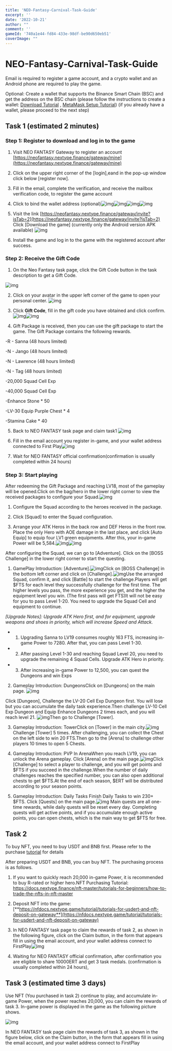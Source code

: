 ```yaml
---
title: 'NEO-Fantasy-Carnival-Task-Guide'
excerpt: ''
date: '2022-10-21'
author: "" 
comment: ''
gameId: '740a1e44-fd84-433e-98df-be90d650eb51'
coverImage: ""
---
```


# NEO-Fantasy-Carnival-Task-Guide

Email is required to register a game account, and a crypto wallet and an Android phone are required to play the game.

Optional: Create a wallet that supports the Binance Smart Chain (BSC) and get the address on the BSC chain (please follow the instructions to create a wallet: [Download Tutorial](https://firstplay.app/strategy/Get-Started-With-Metamask-Quickly) , [MetaMask Setup Tutorial](https://academy.binance.com/cn/articles/connecting-metamask-to-binance-smart-chain)) (if you already have a wallet, please proceed to the next step)

## Task 1 (estimated 2 minutes)

### Step 1: Register to download and log in to the game

1. Visit NEO FANTASY Gateway to register an account [https://neofantasy.nextype.finance/gateway/mine](https://neofantasy.nextype.finance/gateway/mine)

2. Click on the upper right corner of the [login],eand in the pop-up window click below [register now].

3. Fill in the email, complete the verification, and receive the mailbox verification code, to register the game account

4. Click <bound> to bind the wallet address (optional)![img](https://lh3.googleusercontent.com/U0OqP-8BUbreiEVRFaNKeEES1To6PEWBrenamMbt0RcQghM90IUOgzlNHeKWUCOg1Fx9tRU69nU-c1TOEDuIunsrAU3B4646Z45K8DxFCbWPlTUwC6dHQS-IM9GAr9JH3PBndwnXL6gSKg0Xi-jHVxq5Un1wg8rRMp4ixFofVDE3xixpWs2i2QZITEstoQ)![img](https://lh5.googleusercontent.com/sHsbfbnjZvK2XhjLIRayCrOt7ELRDUGJxDWzD7Y3OdSBtNphmqIfud7rWDpLHdbpnMIA8I_TVnPmZ8N854krQFK9A9hMzmHtOrEqi7LbaUQUkV7obmBP-lkKs23K51nbcUkj5oncdfXcfzzt7cxVIWU4XOd0OR9giT5SHXab5mQ7_-RDrhO9XEeH7JXGEA)![img](https://lh6.googleusercontent.com/wGfRo_0R06tISTzyI_mNg720R1aetf0upsqrlJa10rxs9gJR-qtHG-p8RTp10NGYykeitRgusHzIqfJlsF-lqwDpXRUo99V1qqVSKIhwCdCDY7l069wywVrZ72ce2IlKiT10Lu6fxDIPBU4JUH7VnNIp049lhjKLpFsN3wWKcZFHZOJyPcepIAwoKUCLuw)![img](https://lh5.googleusercontent.com/mXueG_528q7mbmMioNA3igSJYi00rNEoB1Q_uibcmElFEcw9ITV3WLAftSXKsKFoSbMihUT8IobD2PDpgZlNUOWrLPZAJoBMDujYqRMawAEheO0uoIF-awcWNgAHu4HVBm0j79DbmhZU0IVE0iGCCVXTOFgI94ivpRoItf8dMsID2-YC3IXVblE4LL0czw)

5. Visit the link [https://neofantasy.nextype.finance/gateway/invite?isTab=2](https://neofantasy.nextype.finance/gateway/invite?isTab=2) Click [Download the game] (currently only the Android version APK available)
![img](https://lh3.googleusercontent.com/KmV5y2IpwyfzkLFkSYGv1FmisogUVw_9aGuBW1-8xdmZbRkbvRZlBZNYRZ1ge_bMq9uQ8FG_jLW7zYOAxvoSfdq5W2ke7gxoOGr5sadD25X-NCK6JreQT1UfsjSLpOS36ZBojSz-erHwoAyJI9uGNptbOTckRSl7BF1rGZwFYb6yNr7i9UUl6U-EzGwyzw)

6. Install the game and log in to the game with the registered account after success.

### Step 2: Receive the Gift Code

1. On the Neo Fantasy task page, click the Gift Code button in the task description to get a Gift Code.

![img](https://lh5.googleusercontent.com/8Kgobxa-yPwFSybykB5PeDWuPeM5a3vrTkQ1uSDalYt18P03MMcD8sz_wwuKZuIokhYJT-r2MWMst4dkvzE896nrqC11_nK0WvFuiZItz_H_yLTTly-uTU6K5BTBQyaLVYtLSBFWcZmxdpjG0osJboBYVwwNZUgPaAccY9-uONx6T_ashCdQEhQswLJ-5Q)

2. Click on your avatar in the upper left corner of the game to open your personal center.
![img](https://lh4.googleusercontent.com/wg2716JzzI3TyDkov9-QSrmIbLw2aOWqmwjjKhM0ulJ9SLTWn0aX_EuMrQOmXmLulBYOv_7AQsyicxfc60Wgpmghw_NGm2_W4c3ztBNBzJbjZRIqN9ElIR4S3_c1fO_Qozh3qmpx9i6BgL6QpBKdkrgPE_lsdXL9a5Q9lKBWdtSs6w4sB9veHfODZZfDIw)

3. Click **Gift Code**, fill in the gift code you have obtained and click confirm.
![img](https://lh6.googleusercontent.com/zDL_q8AWQuLq9JORKTjKUKeUxdhVyG3a74C-dp4atlczVPsmpn0-NbYLbZlwCK5D3bGdf_0JyxbHrw456JQ0k1IPH-gaxCdapD70D0uOR4dX3O83_juLXe-lG4wTUbEq6MM_EGdtxp04QBSek1-wZ8sOMzlfsH89LyopSRjqcmjtiMNQjGdZy4nYrm36eQ)![img](https://lh4.googleusercontent.com/4PWkupkl9chuLO-7HitAUSQr1zZzn4266oEKj4v6KaVHRu_m-Dj_oJ_FU4wzegkMtsXQZ84ah-n1t4jxPv9Sbjv2_GBz77PvCr_uxxVftIzLgVPFFVUJHW2miTF2Yi0KMnENCTRNgkA-coywPpFAMIFydyNGH9sQ4dGnei3hw_tFFMv2mrLrSF0SxjmbDw)

4. Gift Package is received, then you can use the gift package to start the game. The Gift Package contains the following rewards.

-R - Sanna (48 hours limited)

-N - Jango (48 hours limited)

-N - Lawrence (48 hours limited)

-N - Tag (48 hours limited)

-20,000 Squad Cell Exp

-40,000 Squad Cell Exp

-Enhance Stone * 50

-LV-30 Equip Purple Chest * 4 

-Stamina Cake * 40

5. Back to NEO FANTASY task page and claim task1
![img](https://lh5.googleusercontent.com/T5SsElrUSMkBh15SxN2XnsbOfA-e_CejcX9iY8mN5W9xPH1E5hwOzP6R7aW8pLztIkfFYTMcYuO3Z9yC-6YdZjSbyv7WYbY_sri-SboHEpACgZtGhSSUHtc0xlo8qIJm18V0w4HVOx1MbQRCpcUt96_UgMsf3bmWjYop5-IlvXr2Ay3EfV2LJrufsdmwFA)

6. Fill in the email account you register in-game, and your wallet address connected to First Play![img](https://lh6.googleusercontent.com/ISzSEfJxpX0DfFdec3zeNbj_GGuzLCPcT-hpgFXQZ1IrdziOnmJ0yfUOQhLgaPAk0WURg-3p4yY8AA5dViOj1N6gMGUQJ52QKFs9Y2mqSMdFzMG6e5WXEK-NeZYhy_mqMCW6-njAGqa9np4Ng2V1_A5InFQuSkLZfCvNzJOxxKQ7ytN6j48YmwvY_KhMEw)

7. Wait for NEO FANTASY official confirmation(confirmation is usually completed within 24 hours)

### Step 3: Start playing

After redeeming the Gift Package and reaching LV18, most of the gameplay will be opened.Click on the bag/hero in the lower right corner to view the received packages to configure your Squad.![img](https://lh5.googleusercontent.com/ZRVvqbuvhDgTY7Obm4xt6zsqWkreyJNev2XvSPDBmvOCZl77HwYzVvrwFnKVDAJW-RRw7xQpNRq_Lvs3lxra__3U_GVEgq01XpwMOBmLNR-KA5xZiWBha4kYjbS2un13TWacq4RiQ3FMQGLyqYs7dq_mwGXnzqXQpepUeVx3JggdiMj7FPY6aEs2b2Jgfw)

1. Configure the Squad according to the heroes received in the package.

2. Click [Squad] to enter the Squad configuration.

3. Arrange your ATK Heros in the back row and DEF Heros in the front row.
Place the only Hero with AOE damage in the last place, and click [Auto Equip] to equip four LV1 green equipments. After this, your in-game Power will be 5,584.![img](https://lh4.googleusercontent.com/LQFHdCOum2hNjVwrubJq8OdpyTBPKWGT-79vbpFFG_cu-InsU-aCZJ6tzIH-fqvAW613x9SIXglFlUrlXuNKygoqA7vvrzrNiTaBiUXXpzKuP7Vz0IdaajwiLndEB0Kz3Xue0V1DJBnC6KeCk9LeOIREKBq-dOgEb0NJl3-oUVAAJokyq8srUV50iesRrw)![img](https://lh4.googleusercontent.com/cAWyM33jZ1nGyFTRGFE2y0dqCIR9Hp9XneXB0gAdttaB7ileK8nAqHZC_VkJ36JRtIKP5rXuRQaXN09pXPdq9W8zCRtxus3xjvKzB4KoZCEvkMB5UWzso5lN-wf_xlymXNaTdpFypj7gRSBF7F5eN9uHtK15Ea9NIlyuU6mepWLO2pHZO6QFWxSOvY0ySQ)

After configuring the Squad, we can go to [Adventure]. Click on the [BOSS Challenge] in the lower right corner to start the questing.

1. GamePlay Introduction: [Adventure].![img](https://lh4.googleusercontent.com/isCLDAAPu8bFbcmy_AeCGV0yMOSk3TIMPHsIPDz9ycZYOYH9b2brKFwZlzaxO9jAQI2lqQ8Xwm-H_favVODQbrEOIfpicG_w2B9WdxGFuZX9W5BUsMFSzhlG5W-f92gzhJuuEl_-I_0kSKYNrJ0riJwlpGHhTJYRnhK_jlw1sVmY7C-i3lLCU6Hr8DEMSQ)Click on [BOSS Challenge] in the bottom left corner and click on [Challenge].![img](https://lh6.googleusercontent.com/ECm0TLDh6TUuISrkhLsk0ZIOkcSS2SZ14jfl7B6I-cssQvuvyXWqXqFH344VrhCkgCvFm3NpPpVu3l6g0nhTPdFcBNVTdgKrncRy3wQjG6c8jIgpFllZLsVet2xh08w5kIDHl290_IseGooK7icIxe09CUj3KgD7REcmOHN_W9XFCuJV2z1q8Q_7YBHqBA)Use the arranged Squad, confirm it, and click [Battle] to start the challenge.Players will get $FTS for each level they successfully challenge for the first time. The higher levels you pass, the more experience you get, and the higher the equipment level you win. (The first pass will get FTS)It will not be easy for you to pass Level 1-20. You need to upgrade the Squad Cell and equipment to continue.

*[Upgrade Notes]: Upgrade ATK Hero first, and for equipment, upgrade weapons and shoes in priority, which will increase Speed and Attack.*

- 1. Upgrading Sanna to LV19 consumes roughly 163 FTS, increasing in-game Power to 7280. After that, you can pass Level 1-30.

- 2. After passing Level 1-30 and reaching Squad Level 20, you need to upgrade the remaining 4 Squad Cells. Upgrade ATK Hero in priority.

- 3. After increasing in-game Power to 12,500, you can quest the Dungeons and win Exps

2. Gameplay Introduction: DungeonsClick on [Dungeons] on the main page.
![img](https://lh3.googleusercontent.com/w1BfkaKFbaXPoimsgCruwi0CyuPKYj4iQkNvj4rjulQ4-ptogIKkRF4xPpyX6T79mJ85xn5TVfPqZouNYCLZjqVbK3BEbq8KO_d4rBMPIu-0GJoS1oNUv4SOzXPzC0VKDL_qpw7S70inxzcOyyvgvHFD-hk-bFyOx3gviQVSNvQVH4r78OmpYHJaqcjFNg)

Click [Dungeon], Challenge the LV-20 Cell Exp Dungeon first. You will lose but you can accumulate the daily task experience.Then challenge LV-10 Cell Exp Dungeon and Equip Enhance Dungeons 2 times each, and you will reach level 21.
![img](https://lh6.googleusercontent.com/ql49WZ1NO2QdJTls7G3EWro8xcDUYC5IlNircDV80AxbLniplPZzqvJns93tOj2czQuGjEgCmhgJb_u2PjqILQFvAO2K63UrO_SXVdhQKkCS4NuXiTVwa0YzCohVWPhxiS7eQNC9BSjDz2F91oKN_Q9N75BkheTjQQV9bY-tBkT9a0PstBRTPScGiYgOTg)Then go to Challenge [Tower].

3. Gameplay Introduction: TowerClick on [Tower] in the main city.![img](https://lh5.googleusercontent.com/P8tQlzIXZy9Ad42GY6BDXE-EzMJHdqU29ZN7BP0bTnTOpcLTQ_jld_2rIwZlgaYK9FFB_5gUVg5sGtXBi0yXE8rTp5fOu0XjqIpHK2jC8AoxsHC1dRjnBLn4OSgGsxt7KTRz0ViHptR_SQ55J1SmAv3yZfPKGgY5UV5pwtS5tfKLhSnU13XVXlopGGhr2A)
Challenge [Tower] 5 times. After challenging, you can collect the Chest on the left side to win 20 FTS.Then go to the [Arena] to challenge other players 10 times to open 5 Chests. 

4. Gameplay Introduction: PVP In ArenaWhen you reach LV19, you can unlock the Arena gameplay. Click [Arena] on the main page.![img](https://lh4.googleusercontent.com/JNtjEDNIWPuqQLogxlt57jWc4jbN7AyAA5X_J35OexNlP6hBxRixtYxndzvyeBAtb2jBYG8kdzN9Vk6DUQO6vTp74CmbBssbYplh0UEA9-LhLEXk4p3WajPLkJKCsAc0-hpwxETkRJ4Q2v-0ge1oFfkBoAYliP2y5e5sQbaTWns51_Xyc4ofy6Iw_4CUfg)Click [Challenge] to select a player to challenge, and you will get points and $FTS if you succeed in the challenge.When the number of daily challenges reaches the specified number, you can also open additional chests to get $FTS.At the end of each season, $ERT will be distributed according to your season points.

5. Gameplay Introduction: Daily Tasks Finish Daily Tasks to win 230+ $FTS.
Click [Quests] on the main page.![img](https://lh6.googleusercontent.com/GIeXav7iZc4U1DHohW4II1Wo7KbmAoNHnVU4ZGjQJjrNd0sNzqPWSRv0zvwggzQ0UabF2Nxvh0B7qyxKiFr0mMQX-H9C-i6WclRgXxuQOk5K6MvZSgDiLCgWV6N8-4jQ-zfRfsorcHWVpEP_OR61tKcJA85jqAcRIzG1rVU73ccpgmZZ50zhJHN8b8v15Q)
Main quests are all one-time rewards, while daily quests will be reset every day. Completing quests will get active points, and if you accumulate enough active points, you can open chests, which is the main way to get $FTS for free.

## Task 2 

To buy NFT, you need to buy USDT and BNB first. Please refer to the purchase [tutorial](https://p2p.binance.com/en/express/buy/USDT/CNY) for details 

After preparing USDT and BNB, you can buy NFT. The purchasing process is as follows.

1. If you want to quickly reach 20,000 in-game Power, it is recommended to buy R-rated or higher hero.NFT Purchasing Tutorial: https://docs.nextype.finance/nft-master/tutorials-for-beginners/how-to-trade-the-nfts-in-nft-master 

2. Deposit NFT into the game: [**https://nfdocs.nextype.game/tutorial/tutorials-for-usdert-and-nft-deposit-on-gateway**](https://nfdocs.nextype.game/tutorial/tutorials-for-usdert-and-nft-deposit-on-gateway) 

3. In NEO FANTASY task page to claim the rewards of task 2, as shown in the following figure, click on the Claim button, in the form that appears fill in using the email account, and your wallet address connect to FirstPlay![img](https://lh5.googleusercontent.com/W2rWzX6zsq8K9biubIfGQspoyZBVfD1vh5jUArtk3EAjUIFvAHHyPtGm07sS4qqIfPmLe9U6b52XgnnfoS7bLAQAY2WfjD6pGDVtK9_Yc0-Gy8B5Czu7yJsP2qtuH0C0o6Pa1mPThqWQiMWEjalOgOHX8Wq-1eC51DSC-Jb-ZQIzFk-dSnGpyXDllIiqaQ)

4. Waiting for NEO FANTASY official confirmation, after confirmation you are eligible to share 10000ERT and get 3 task medals. (confirmation is usually completed within 24 hours),


## Task 3 (estimated time 3 days)

Use NFT (You purchased in task 2) continue to play, and accumulate in-game Power, when the power reaches 20,000, you can claim the rewards of task 3. In-game power is displayed in the game as the following picture shows.

![img](https://lh5.googleusercontent.com/rzkeMRg7sbgSKQRPcwIOFZt8hYlYCxAhukO4COE43T9JxzFnTsDW4wRoTdRdkTTP4TFMiDiouJ21c01vA-Y0c3azN3DdzvcaSTxAHVDV7bctPhSOd6FkpmWn48ZihbVWw7anuynJty-7lAoT3PREFWks9BBMx_3eCjORJll1TUQgxlhBCEqc3KTym_3vyg)

In NEO FANTASY task page claim the rewards of task 3, as shown in the figure below, click on the Claim button, in the form that appears fill in using the email account, and your wallet address connect to FirstPlay